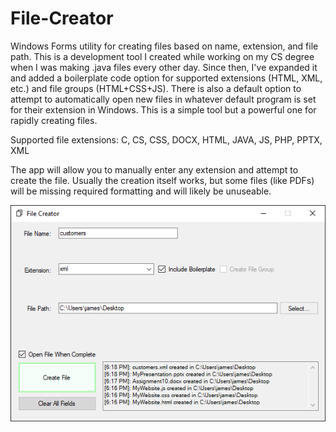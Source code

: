 # File-Creator
Windows Forms utility for creating files based on name, extension, and file path. This is a development tool I created while working on my CS degree when I was making .java files every
other day. Since then, I've expanded it and added a boilerplate code option for supported extensions (HTML, XML, etc.) and file groups (HTML+CSS+JS). There is also a default option to attempt to automatically open new files in whatever default program is set for their extension in Windows.
This is a simple tool but a powerful one for rapidly creating files.



Supported file extensions: C, CS, CSS, DOCX, HTML, JAVA, JS, PHP, PPTX, XML

The app will allow you to manually enter any extension and attempt to create the file. Usually the creation itself works, but some files (like PDFs) will be missing required formatting and will likely be unuseable.

![screenshot](https://github.com/jamesthedev/File-Creator/blob/master/File%20Creator/screenshot1.PNG)
